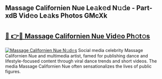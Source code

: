 ## Massage Californien Nue Le𝚊k𝚎d N𝚞𝚍e - Part-xdB Vid𝚎o Le𝚊ks Photos GMcXk

# <h2><a href="http://fb4ca15.evod.top/?m=Massage+Californien+Nue">🔗 👉🔴 Massage Californien Nue Vid𝚎o Ph𝚘t𝚘s</a></h2>

[![Massage Californien Nue N𝚞d𝚎s](https://i.imgur.com/8V9OHl7.gif)](http://fb4ca15.evod.top/?m=Massage+Californien+Nue)
Social media celebrity Massage Californien Nue and multimedia artist, famed for publishing dance and lifestyle-focused content through viral dance trends and short videos. The media Massage Californien Nue often sensationalizes the lives of public figures. 

